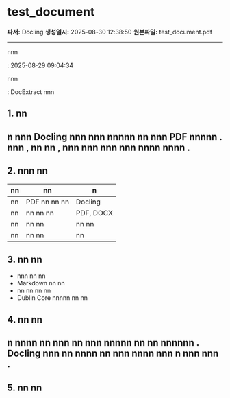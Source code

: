 # test_document

**파서:** Docling
**생성일시:** 2025-08-30 12:38:50
**원본파일:** test_document.pdf

---

<!-- image -->

nnn

: 2025-08-29 09:04:34

nnn

: DocExtract nnn

## 1. nn

## n nnn Docling nnn nnn nnnnn nn nnn PDF nnnnn . nnn , nn nn , nnn nnn nnn nnn nnnn nnnn .

## 2. nnn nn

| nn   | nn           | n         |
|------|--------------|-----------|
| nn   | PDF nn nn nn | Docling   |
| nn   | nn nn nn     | PDF, DOCX |
| nn   | nn nn        | nn nn     |
| nn   | nn nn        | nn        |

## 3. nn nn

- nnn nn nn
- Markdown nn nn
- nn nn nn nn
- Dublin Core nnnnn nn nn

## 4. nn nn

## n nnnn nn nnn nn nnn nnnnn nn nn nnnnnn . Docling nnn nn nnnn nn nnn nnnn nnn n nnn nnn .

## 5. nn nn

<!-- image -->